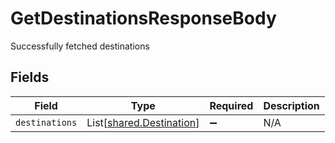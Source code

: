 # GetDestinationsResponseBody

Successfully fetched destinations


## Fields

| Field                                                          | Type                                                           | Required                                                       | Description                                                    |
| -------------------------------------------------------------- | -------------------------------------------------------------- | -------------------------------------------------------------- | -------------------------------------------------------------- |
| `destinations`                                                 | List[[shared.Destination](../../models/shared/destination.md)] | :heavy_minus_sign:                                             | N/A                                                            |